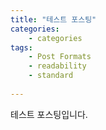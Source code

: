 ```yaml
---
title: "테스트 포스팅"
categories:
    - categories
tags:
    - Post Formats
    - readability
    - standard
    
---
```

테스트 포스팅입니다.
